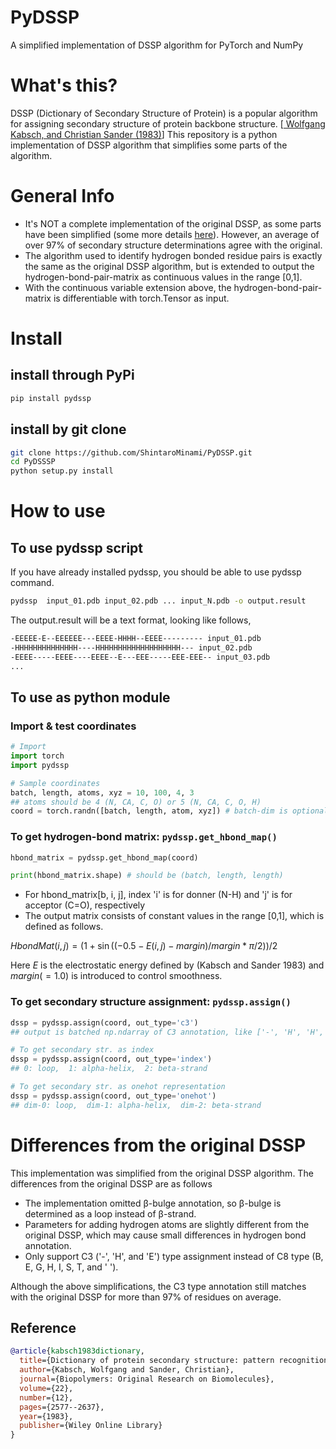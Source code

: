 # PyDSSP
A simplified implementation of DSSP algorithm for PyTorch and NumPy

# What's this?
DSSP (Dictionary of Secondary Structure of Protein) is a popular algorithm for assigning secondary structure of protein backbone structure. [<a href="https://onlinelibrary.wiley.com/doi/abs/10.1002/bip.360221211">
Wolfgang Kabsch, and Christian Sander (1983)</a>] This repository is a python implementation of DSSP algorithm that simplifies some parts of the algorithm.

# General Info
- It's NOT a complete implementation of the original DSSP, as some parts have been simplified (some more details [here](#differences-from-the-original-dssp)). However, an average of over 97% of secondary structure determinations agree with the original.
- The algorithm used to identify hydrogen bonded residue pairs is exactly the same as the original DSSP algorithm, but is extended to output the hydrogen-bond-pair-matrix as continuous values in the range [0,1].
- With the continuous variable extension above, the hydrogen-bond-pair-matrix is differentiable with torch.Tensor as input.

# Install
## install through PyPi
``` bash
pip install pydssp
```
## install by git clone
``` bash
git clone https://github.com/ShintaroMinami/PyDSSP.git
cd PyDSSSP
python setup.py install
```

# How to use
## To use pydssp script
If you have already installed pydssp, you should be able to use pydssp command.
``` bash
pydssp  input_01.pdb input_02.pdb ... input_N.pdb -o output.result
```
The output.result will be a text format, looking like follows,
``` bash
-EEEEE-E--EEEEEE---EEEE-HHHH--EEEE--------- input_01.pdb
-HHHHHHHHHHHHHH----HHHHHHHHHHHHHHHHHHH--- input_02.pdb
-EEEE-----EEEE----EEEE--E---EEE-----EEE-EEE-- input_03.pdb
...
```

## To use as python module
### Import & test coordinates
``` python
# Import
import torch
import pydssp

# Sample coordinates
batch, length, atoms, xyz = 10, 100, 4, 3
## atoms should be 4 (N, CA, C, O) or 5 (N, CA, C, O, H)
coord = torch.randn([batch, length, atom, xyz]) # batch-dim is optional
```

### To get hydrogen-bond matrix: ```pydssp.get_hbond_map()```
``` python
hbond_matrix = pydssp.get_hbond_map(coord)

print(hbond_matrix.shape) # should be (batch, length, length)
```
- For hbond_matrix[b, i, j], index 'i' is for donner (N-H) and 'j' is for acceptor (C=O), respectively
- The output matrix consists of constant values in the range [0,1], which is defined as follows.

$HbondMat(i,j) = (1+\sin((-0.5-E(i,j)-margin)/margin*\pi/2))/2$

Here $E$ is the electrostatic energy defined by (Kabsch and Sander 1983) and $margin(=1.0)$ is introduced to control smoothness.

### To get secondary structure assignment: ```pydssp.assign()```
``` python
dssp = pydssp.assign(coord, out_type='c3')
## output is batched np.ndarray of C3 annotation, like ['-', 'H', 'H', ..., 'E', '-']

# To get secondary str. as index
dssp = pydssp.assign(coord, out_type='index')
## 0: loop,  1: alpha-helix,  2: beta-strand

# To get secondary str. as onehot representation
dssp = pydssp.assign(coord, out_type='onehot')
## dim-0: loop,  dim-1: alpha-helix,  dim-2: beta-strand
```

# Differences from the original DSSP
This implementation was simplified from the original DSSP algorithm. The differences from the original DSSP are as follows
- The implementation omitted β-bulge annotation, so β-bulge is determined as a loop instead of β-strand.
- Parameters for adding hydrogen atoms are slightly different from the original DSSP, which may cause small differences in hydrogen bond annotation.
- Only support C3 ('-', 'H', and 'E') type assignment instead of C8 type (B, E, G, H, I, S, T, and ' ').

Although the above simplifications, the C3 type annotation still matches with the original DSSP for more than 97% of residues on average.

## Reference
``` bibtex
@article{kabsch1983dictionary,
  title={Dictionary of protein secondary structure: pattern recognition of hydrogen-bonded and geometrical features},
  author={Kabsch, Wolfgang and Sander, Christian},
  journal={Biopolymers: Original Research on Biomolecules},
  volume={22},
  number={12},
  pages={2577--2637},
  year={1983},
  publisher={Wiley Online Library}
}
```